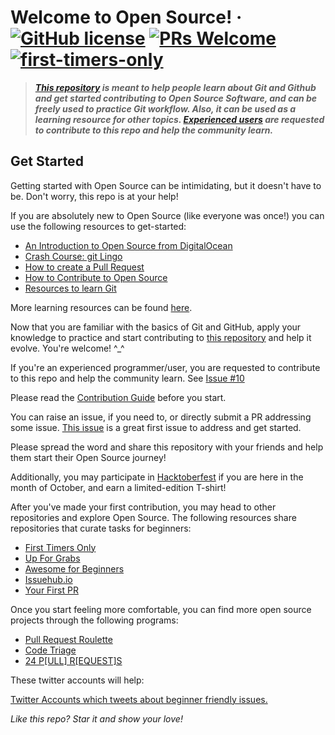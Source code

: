 # Welcome to Open Source! &middot; [![GitHub license](https://img.shields.io/badge/license-MIT-blue.svg)](https://github.com/pr4shan7/beginners-only/blob/master/LICENSE) [![PRs Welcome](https://img.shields.io/badge/PRs-welcome-brightgreen.svg)](https://github.com/pr4shan7/beginners-only/blob/master/README.md#get-started) [![first-timers-only](https://img.shields.io/badge/first--timers--only-friendly-blue.svg?style=flat-square)](https://www.firsttimersonly.com/)

> **_[This repository](https://github.com/pr4shan7/beginners-only) is meant to help people learn about Git and Github and get started contributing to Open Source Software, and can be freely used to practice Git workflow. Also, it can be used as a learning resource for other topics. [Experienced users](https://github.com/pr4shan7/beginners-only/issues/10) are requested to contribute to this repo and help the community learn._**

## Get Started

Getting started with Open Source can be intimidating, but it doesn't have to be. Don't worry, this repo is at your help!

If you are absolutely new to Open Source (like everyone was once!) you can use the following resources to get-started:

* [An Introduction to Open Source from DigitalOcean](https://www.digitalocean.com/community/tutorial_series/an-introduction-to-open-source)
* [Crash Course: git Lingo](https://dev.to/tvanblargan/crash-course-git-lingo-1enj)
* [How to create a Pull Request](https://www.digitalocean.com/community/tutorials/how-to-create-a-pull-request-on-github)
* [How to Contribute to Open Source](https://opensource.guide/how-to-contribute/)
* [Resources to learn Git](https://try.github.io/)

More learning resources can be found [here](https://github.com/pr4shan7/beginners-only/blob/master/Learning-Resources/learning-resources.md#git-github-and-open-source).

Now that you are familiar with the basics of Git and GitHub, apply your knowledge to practice and start contributing to [this repository](https://github.com/pr4shan7/beginners-only) and help it evolve. You're welcome! ^_^

If you're an experienced programmer/user, you are requested to contribute to this repo and help the community learn. See [Issue #10](https://github.com/pr4shan7/beginners-only/issues/10)

Please read the [Contribution Guide](https://github.com/pr4shan7/beginners-only/blob/master/CONTRIBUTING.md) before you start.

You can raise an issue, if you need to, or directly submit a PR addressing some issue.
[This issue](https://github.com/pr4shan7/beginners-only/issues/1) is a great first issue to address and get started.

Please spread the word and share this repository with your friends and help them start their Open Source journey!

Additionally, you may participate in [Hacktoberfest](https://github.com/pr4shan7/beginners-only/blob/master/Hacktoberfest/README.md) if you are here in the month of October, and earn a limited-edition T-shirt!

After you've made your first contribution, you may head to other repositories and explore Open Source. The following resources share repositories that curate tasks for beginners:

* [First Timers Only](https://www.firsttimersonly.com/)
* [Up For Grabs](https://up-for-grabs.net/#/)
* [Awesome for Beginners](https://github.com/mungell/awesome-for-beginners)
* [Issuehub.io](http://issuehub.io/)
* [Your First PR](https://yourfirstpr.github.io/)

Once you start feeling more comfortable, you can find more open source projects through the following programs:

* [Pull Request Roulette](http://www.pullrequestroulette.com/)
* [Code Triage](https://www.codetriage.com/)
* [24 P[ULL] R[EQUEST]S](https://24pullrequests.com/)

These twitter accounts will help:

[Twitter Accounts which tweets about beginner friendly issues.](https://github.com/adigeak/beginners-only/blob/master/twitter.md)

_Like this repo? Star it and show your love!_

